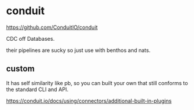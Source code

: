 # conduit

https://github.com/ConduitIO/conduit

CDC off Databases.

their pipelines are sucky so just use with benthos and nats.

## custom

It has self similarity like pb, so you can built your own that still conforms to the standard CLI and API.

https://conduit.io/docs/using/connectors/additional-built-in-plugins